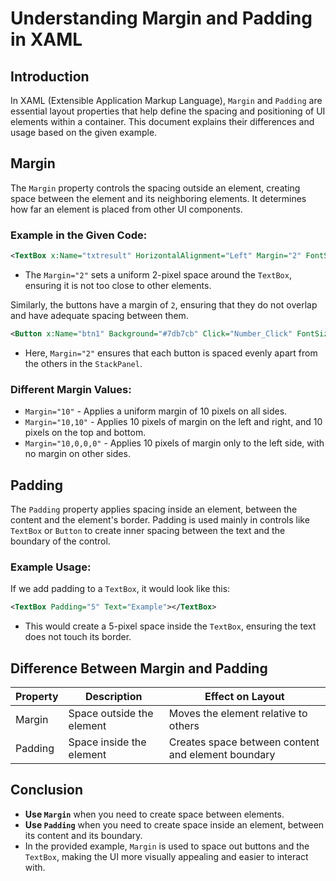 # Understanding Margin and Padding in XAML

## Introduction
In XAML (Extensible Application Markup Language), `Margin` and `Padding` are essential layout properties that help define the spacing and positioning of UI elements within a container. This document explains their differences and usage based on the given example.

## Margin
The `Margin` property controls the spacing outside an element, creating space between the element and its neighboring elements. It determines how far an element is placed from other UI components.

### Example in the Given Code:
```xml
<TextBox x:Name="txtresult" HorizontalAlignment="Left" Margin="2" FontSize="30" TextAlignment="Right" Height="70" Width="300" IsReadOnly="True"></TextBox>
```
- The `Margin="2"` sets a uniform 2-pixel space around the `TextBox`, ensuring it is not too close to other elements.

Similarly, the buttons have a margin of `2`, ensuring that they do not overlap and have adequate spacing between them.

```xml
<Button x:Name="btn1" Background="#7db7cb" Click="Number_Click" FontSize="20" FontWeight="Bold" BorderThickness="0" Width="70" Margin="2" Height="40" Content="1"></Button>
```
- Here, `Margin="2"` ensures that each button is spaced evenly apart from the others in the `StackPanel`.

### Different Margin Values:
- `Margin="10"` - Applies a uniform margin of 10 pixels on all sides.
- `Margin="10,10"` - Applies 10 pixels of margin on the left and right, and 10 pixels on the top and bottom.
- `Margin="10,0,0,0"` - Applies 10 pixels of margin only to the left side, with no margin on other sides.

## Padding
The `Padding` property applies spacing inside an element, between the content and the element's border. Padding is used mainly in controls like `TextBox` or `Button` to create inner spacing between the text and the boundary of the control.

### Example Usage:
If we add padding to a `TextBox`, it would look like this:
```xml
<TextBox Padding="5" Text="Example"></TextBox>
```
- This would create a 5-pixel space inside the `TextBox`, ensuring the text does not touch its border.

## Difference Between Margin and Padding
| Property  | Description | Effect on Layout |
|-----------|------------|------------------|
| Margin | Space outside the element | Moves the element relative to others |
| Padding | Space inside the element | Creates space between content and element boundary |

## Conclusion
- **Use `Margin`** when you need to create space between elements.
- **Use `Padding`** when you need to create space inside an element, between its content and its boundary.
- In the provided example, `Margin` is used to space out buttons and the `TextBox`, making the UI more visually appealing and easier to interact with.

